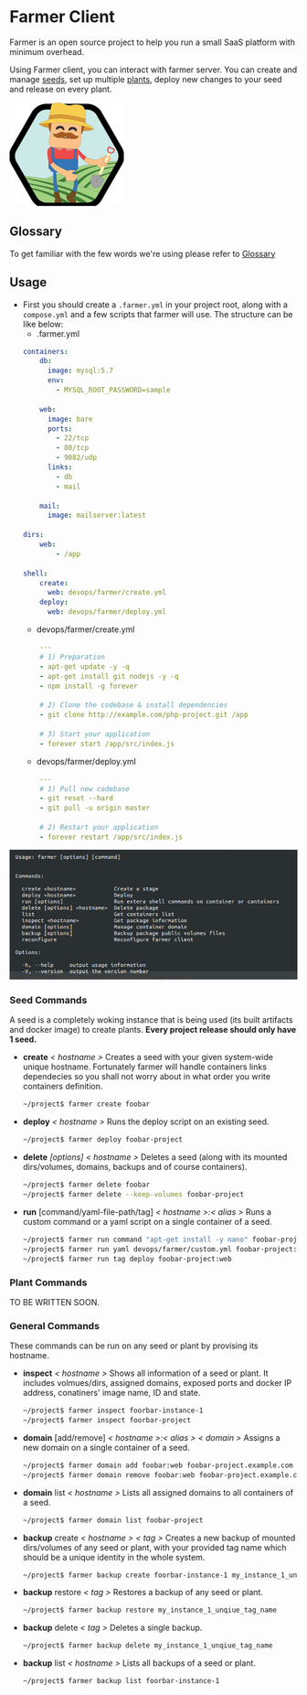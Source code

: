 # Farmer Client
Farmer is an open source project to help you run a small SaaS platform with minimum overhead.

Using Farmer client, you can interact with farmer server. You can create and manage [seeds](docs/glossary.md#seed), set up multiple [plants](docs/glossary.md#plant), deploy new changes to your seed and release on every plant.

![Farmer Logo](docs/images/farmer-logo.png)

## Glossary
To get familiar with the few words we're using please refer to [Glossary](docs/glossary.md)

## Usage
* First you should create a `.farmer.yml` in your project root, along with a `compose.yml` and a few scripts that farmer will use. The structure can be like below:
	* .farmer.yml
    ```yml
    containers:
        db:
          image: mysql:5.7
          env:
            - MYSQL_ROOT_PASSWORD=sample

        web:
          image: bare
          ports:
            - 22/tcp
            - 80/tcp
            - 9082/udp
          links:
            - db
            - mail

        mail:
          image: mailserver:latest

    dirs:
        web:
            - /app

    shell:
        create:
          web: devops/farmer/create.yml
        deploy:
          web: devops/farmer/deploy.yml
    ```
	* devops/farmer/create.yml
    ```yml
        ---
        # 1) Preparation
        - apt-get update -y -q
        - apt-get install git nodejs -y -q
        - npm install -g forever

        # 2) Clone the codebase & install dependencies
        - git clone http://example.com/php-project.git /app
        
        # 3) Start your application
        - forever start /app/src/index.js
    ```
	* devops/farmer/deploy.yml
    ```yml
        ---
        # 1) Pull new codebase
        - git reset --hard
        - git pull -u origin master
        
        # 2) Restart your application
        - forever restart /app/src/index.js 
    ```
![Farmer Terminal Screenshot](docs/images/farmer-client.png)

### Seed Commands
A seed is a completely woking instance that is being used (its built artifacts and docker image) to create plants. **Every project release should only have 1 seed.**

* **create** *< hostname >*
	Creates a seed with your given system-wide unique hostname. Fortunately farmer will handle containers links dependecies so you shall not worry about in what order you write containers definition.
    ```sh
    ~/project$ farmer create foobar
    ```
    
* **deploy** *< hostname >*
	Runs the deploy script on an existing seed.
    ```sh
    ~/project$ farmer deploy foobar-project
    ```
    
* **delete** *[options]* *< hostname >*
	Deletes a seed (along with its mounted dirs/volumes, domains, backups and of course containers).
    ```sh
    ~/project$ farmer delete foobar
    ~/project$ farmer delete --keep-volumes foobar-project
    ```
    
* **run** [command/yaml-file-path/tag] *< hostname >:< alias >*
	Runs a custom command or a yaml script on a single container of a seed.
    ```sh
    ~/project$ farmer run command "apt-get install -y nano" foobar-project:web
    ~/project$ farmer run yaml devops/farmer/custom.yml foobar-project:web
    ~/project$ farmer run tag deploy foobar-project:web
    ```

### Plant Commands
TO BE WRITTEN SOON.

### General Commands
These commands can be run on any seed or plant by provising its hostname.

* **inspect** *< hostname >*
	Shows all information of a seed or plant. It includes volmues/dirs, assigned domains, exposed ports and docker IP address, conatiners' image name, ID and state.
    ```sh
    ~/project$ farmer inspect foorbar-instance-1
    ~/project$ farmer inspect foorbar-project
    ```
    
* **domain** [add/remove] *< hostname >:< alias > < domain >*
	Assigns a new domain on a single container of a seed.
    ```sh
    ~/project$ farmer domain add foobar:web foobar-project.example.com
    ~/project$ farmer domain remove foobar:web foobar-project.example.com
    ```
    
* **domain** list *< hostname >*
	Lists all assigned domains to all containers of a seed.
    ```sh
    ~/project$ farmer domain list foobar-project
    ```

* **backup** create *< hostname > < tag >*
	Creates a new backup of mounted dirs/volumes of any seed or plant, with your provided tag name which should be a unique identity in the whole system.
    ```sh
    ~/project$ farmer backup create foorbar-instance-1 my_instance_1_unqiue_tag_name
    ```

* **backup** restore *< tag >*
	Restores a backup of any seed or plant.
    ```sh
    ~/project$ farmer backup restore my_instance_1_unqiue_tag_name
    ```
    
* **backup** delete *< tag >*
	Deletes a single backup.
    ```sh
    ~/project$ farmer backup delete my_instance_1_unqiue_tag_name
    ```
    
    
* **backup** list *< hostname >*
	Lists all backups of a seed or plant.
    ```sh
    ~/project$ farmer backup list foorbar-instance-1
    ```
    